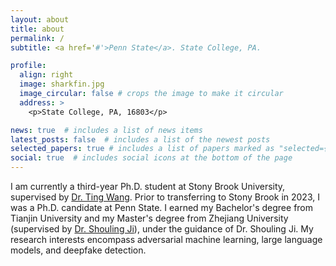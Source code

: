 ```yaml
---
layout: about
title: about
permalink: /
subtitle: <a href='#'>Penn State</a>. State College, PA.

profile:
  align: right
  image: sharkfin.jpg
  image_circular: false # crops the image to make it circular
  address: >
    <p>State College, PA, 16803</p>

news: true  # includes a list of news items
latest_posts: false  # includes a list of the newest posts
selected_papers: true # includes a list of papers marked as "selected={true}"
social: true  # includes social icons at the bottom of the page
---
```



I am currently a third-year Ph.D. student at Stony Brook University, supervised by [Dr. Ting Wang](https://alps-lab.github.io/).  Prior to transferring to Stony Brook in 2023, I was a Ph.D. candidate at Penn State. I earned my Bachelor's degree from Tianjin University and my Master's degree from Zhejiang University (supervised by [Dr. Shouling Ji](https://nesa.zju.edu.cn/webpage/crew/jsl.html)), under the guidance of Dr. Shouling Ji. My research interests encompass adversarial machine learning, large language models, and deepfake detection.



